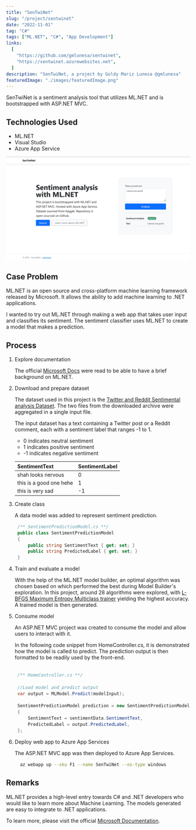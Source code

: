 ```yaml
---
title: "SenTwiNet"
slug: "/project/sentwinet"
date: "2022-11-01"
tag: "C#"
tags: ["ML.NET", "C#", "App Development"]
links:
  [
    "https://github.com/gmlunesa/sentwinet",
    "https://sentwinet.azurewebsites.net",
  ]
description: "SenTwiNet, a project by Goldy Mariz Lunesa @gmlunesa"
featuredImage: "./images/featuredImage.png"
---
```


SenTwiNet is a sentiment analysis tool that utilizes ML.NET and is bootstrapped with ASP.NET MVC.

## Technologies Used

- ML.NET
- Visual Studio
- Azure App Service

<img
  src="./images/Screenshot_SenTwiNet.png"
  alt="A screenshot of SenTwiNet by @gmlunesa"
/>

## Case Problem

ML.NET is an open source and cross-platform machine learning framework released by Microsoft. It allows the ability to add machine learning to .NET applications.

I wanted to try out ML.NET through making a web app that takes user input and classifies its sentiment. The sentiment classifier uses ML.NET to create a model that makes a prediction.

## Process

1. Explore documentation

   The official [Microsoft Docs](https://learn.microsoft.com/en-us/dotnet/machine-learning/) were read to be able to have a brief background on ML.NET.

2. Download and prepare dataset

   The dataset used in this project is the [Twitter and Reddit Sentimental analysis Dataset](https://www.kaggle.com/datasets/cosmos98/twitter-and-reddit-sentimental-analysis-dataset). The two files from the downloaded archive were aggregated in a single input file.

   The input dataset has a text containing a Twitter post or a Reddit comment, each with a sentiment label that ranges -1 to 1.

   - 0 indicates neutral sentiment
   - 1 indicates positive sentiment
   - -1 indicates negative sentiment

   | SentimentText           | SentimentLabel |
   | ----------------------- | -------------- |
   | shah looks nervous      | 0              |
   | this is a good one hehe | 1              |
   | this is very sad        | -1             |

3. Create class

   A data model was added to represent sentiment prediction.

   ```cs
    /** SentimentPredictionModel.cs **/
    public class SentimentPredictionModel
    {
        public string SentimentText { get; set; }
        public string PredictedLabel { get; set; }
    }
   ```

4. Train and evaluate a model

   With the help of the ML.NET model builder, an optimal algorithm was chosen based on which performed the best during Model Builder's exploration. In this project, around 28 algorithms were explored, with [L-BFGS Maximum Entropy Multiclass trainer](https://learn.microsoft.com/en-us/dotnet/api/microsoft.ml.trainers.lbfgsmaximumentropymulticlasstrainer?view=ml-dotnet) yielding the highest accuracy. A trained model is then generated.

5. Consume model

   An ASP.NET MVC project was created to consume the model and allow users to interact with it.

   In the following code snippet from HomeController.cs, it is demonstrated how the model is called to predict. The prediction output is then formatted to be readily used by the front-end.

   ```cs

    /** HomeController.cs **/

    //Load model and predict output
    var output = MLModel.Predict(modelInput);

    SentimentPredictionModel prediction = new SentimentPredictionModel
    {
        SentimentText = sentimentData.SentimentText,
        PredictedLabel = output.PredictedLabel,
    };

   ```

6. Deploy web app to Azure App Services

   The ASP.NET MVC app was then deployed to Azure App Services.

   ```sh
     az webapp up --sku F1 --name SenTwiNet --os-type windows
   ```

## Remarks

ML.NET provides a high-level entry towards C# and .NET developers who would like to learn more about Machine Learning. The models generated are easy to integrate to .NET applications.

To learn more, please visit the official [Microsoft Documentation](https://learn.microsoft.com/en-us/dotnet/machine-learning/).

